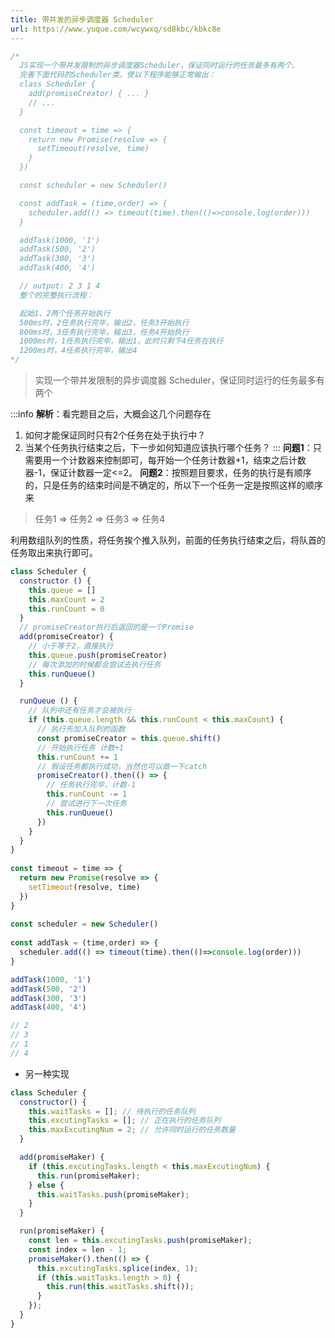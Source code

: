 ```yaml
---
title: 带并发的异步调度器 Scheduler
url: https://www.yuque.com/wcywxq/sd8kbc/kbkc8e
---
```


```javascript
/*
  JS实现一个带并发限制的异步调度器Scheduler，保证同时运行的任务最多有两个。
  完善下面代码的Scheduler类，使以下程序能够正常输出：
  class Scheduler {
    add(promiseCreator) { ... }
    // ...
  }

  const timeout = time => {
    return new Promise(resolve => {
      setTimeout(resolve, time)
    }
  })

  const scheduler = new Scheduler()

  const addTask = (time,order) => {
    scheduler.add(() => timeout(time).then(()=>console.log(order)))
  }

  addTask(1000, '1')
  addTask(500, '2')
  addTask(300, '3')
  addTask(400, '4')

  // output: 2 3 1 4
  整个的完整执行流程：

  起始1、2两个任务开始执行
  500ms时，2任务执行完毕，输出2，任务3开始执行
  800ms时，3任务执行完毕，输出3，任务4开始执行
  1000ms时，1任务执行完毕，输出1，此时只剩下4任务在执行
  1200ms时，4任务执行完毕，输出4
*/
```

> 实现一个带并发限制的异步调度器 Scheduler，保证同时运行的任务最多有两个

:::info
**解析**：看完题目之后，大概会这几个问题存在

1. 如何才能保证同时只有2个任务在处于执行中？
2. 当某个任务执行结束之后，下一步如何知道应该执行哪个任务？
   :::
   **问题1**：只需要用一个计数器来控制即可，每开始一个任务计数器+1，结束之后计数器-1，保证计数器一定<=2。
   **问题2**：按照题目要求，任务的执行是有顺序的，只是任务的结束时间是不确定的，所以下一个任务一定是按照这样的顺序来

> 任务1 => 任务2 => 任务3 => 任务4

利用数组队列的性质，将任务挨个推入队列，前面的任务执行结束之后，将队首的任务取出来执行即可。

```javascript
class Scheduler {
  constructor () {
    this.queue = []
    this.maxCount = 2
    this.runCount = 0
  }
  // promiseCreator执行后返回的是一个Promise
  add(promiseCreator) {
    // 小于等于2，直接执行
    this.queue.push(promiseCreator)
    // 每次添加的时候都会尝试去执行任务
    this.runQueue()
  }

  runQueue () {
    // 队列中还有任务才会被执行
    if (this.queue.length && this.runCount < this.maxCount) {
      // 执行先加入队列的函数
      const promiseCreator = this.queue.shift()
      // 开始执行任务 计数+1    
      this.runCount += 1
      // 假设任务都执行成功，当然也可以做一下catch
      promiseCreator().then(() => {
        // 任务执行完毕，计数-1
        this.runCount -= 1
        // 尝试进行下一次任务
        this.runQueue()
      })
    }
  }
}
   
const timeout = time => {
  return new Promise(resolve => {
    setTimeout(resolve, time)
  })
}
  
const scheduler = new Scheduler()
  
const addTask = (time,order) => {
  scheduler.add(() => timeout(time).then(()=>console.log(order)))
}

addTask(1000, '1')
addTask(500, '2')
addTask(300, '3')
addTask(400, '4')

// 2
// 3
// 1
// 4
```

- 另一种实现

```javascript
class Scheduler {
  constructor() {
    this.waitTasks = []; // 待执行的任务队列
    this.excutingTasks = []; // 正在执行的任务队列
    this.maxExcutingNum = 2; // 允许同时运行的任务数量
  }

  add(promiseMaker) {
    if (this.excutingTasks.length < this.maxExcutingNum) {
      this.run(promiseMaker);
    } else {
      this.waitTasks.push(promiseMaker);
    }
  }

  run(promiseMaker) {
    const len = this.excutingTasks.push(promiseMaker);
    const index = len - 1;
    promiseMaker().then(() => {
      this.excutingTasks.splice(index, 1);
      if (this.waitTasks.length > 0) {
        this.run(this.waitTasks.shift());
      }
    });
  }
}
```
